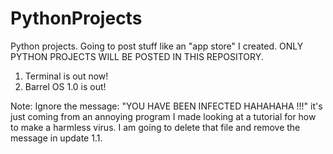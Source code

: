 # PythonProjects
Python projects. Going to post stuff like an "app store" I created. ONLY PYTHON PROJECTS WILL BE POSTED IN THIS REPOSITORY.

1. Terminal is out now!
2. Barrel OS 1.0 is out!

Note: Ignore the message: "YOU HAVE BEEN INFECTED HAHAHAHA !!!" it's just coming from an annoying program I made looking at a tutorial for how to make a harmless virus. I am going to delete that file and remove the message in update 1.1.
